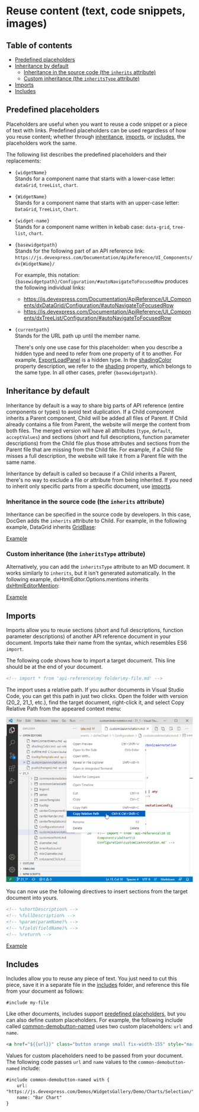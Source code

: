 # Reuse content (text, code snippets, images)

## Table of contents

- [Predefined placeholders](#predefined-placeholders)
- [Inheritance by default](#inheritance-by-default)
    - [Inheritance in the source code (the `inherits` attribute)](#inheritance-in-the-source-code-the-inherits-attribute)
    - [Custom inheritance (the `inheritsType` attribute)](#custom-inheritance-the-inheritstype-attribute)
- [Imports](#imports)
- [Includes](#includes)

## Predefined placeholders

Placeholders are useful when you want to reuse a code snippet or a piece of text with links. Predefined placeholders can be used regardless of how you reuse content; whether through [inheritance](#inheritance-by-default), [imports](#imports), or [includes](#includes), the placeholders work the same.

The following list describes the predefined placeholders and their replacements:

- `{widgetName}`    
Stands for a component name that starts with a lower-case letter: `dataGrid`, `treeList`, `chart`.

- `{WidgetName}`        
Stands for a component name that starts with an upper-case letter: `DataGrid`, `TreeList`, `Chart`.

- `{widget-name}`       
Stands for a component name written in kebab case: `data-grid`, `tree-list`, `chart`.

- `{basewidgetpath}`        
Stands for the following part of an API reference link:     
`https://js.devexpress.com/Documentation/ApiReference/UI_Components/dx{WidgetName}/`

    For example, this notation: `{basewidgetpath}/Configuration/#autoNavigateToFocusedRow` produces the following individual links:

    - https://js.devexpress.com/Documentation/ApiReference/UI_Components/dxDataGrid/Configuration/#autoNavigateToFocusedRow
    - https://js.devexpress.com/Documentation/ApiReference/UI_Components/dxTreeList/Configuration/#autoNavigateToFocusedRow
    
- `{currentpath}`          
Stands for the URL path up until the member name.

    There's only one use case for this placeholder: when you describe a hidden type and need to refer from one property of it to another. For example, [ExportLoadPanel](https://github.com/DevExpress/devextreme-documentation/tree/20_2/api-reference/_hidden/ExportLoadPanel) is a hidden type. In the [shadingColor](https://github.com/DevExpress/devextreme-documentation/blob/20_2/api-reference/_hidden/ExportLoadPanel/shadingColor.md) property description, we refer to the [shading](https://github.com/DevExpress/devextreme-documentation/blob/20_2/api-reference/_hidden/ExportLoadPanel/shading.md) property, which belongs to the same type. In all other cases, prefer `{basewidgetpath}`.

## Inheritance by default

Inheritance by default is a way to share big parts of API reference (entire components or types) to avoid text duplication. If a Child component inherits a Parent component, Child will be added all files of Parent. If Child already contains a file from Parent, the website will merge the content from both files. The merged version will have all attributes (`type`, `default`, `acceptValues`) and sections (short and full descriptions, function parameter descriptions) from the Child file plus those attributes and sections from the Parent file that are missing from the Child file. For example, if a Child file misses a full description, the website will take it from a Parent file with the same name.

Inheritance by default is called so because if a Child inherits a Parent, there's no way to exclude a file or attribute from being inherited. If you need to inherit only specific parts from a specific document, use [imports](#imports).

### Inheritance in the source code (the `inherits` attribute)

Inheritance can be specified in the source code by developers. In this case, DocGen adds the `inherits` attribute to Child. For example, in the following example, DataGrid inherits [GridBase](https://github.com/DevExpress/devextreme-documentation/tree/20_2/api-reference/10%20UI%20Components/GridBase):

[Example](https://raw.githubusercontent.com/DevExpress/devextreme-documentation/20_2/api-reference/10%20UI%20Components/dxDataGrid/dxDataGrid.md)

### Custom inheritance (the `inheritsType` attribute)

Alternatively, you can add the `inheritsType` attribute to an MD document. It works similarly to `inherits`, but it isn't generated automatically. In the following example, dxHtmlEditor.Options.mentions inherits [dxHtmlEditorMention](https://github.com/DevExpress/devextreme-documentation/tree/20_2/api-reference/_hidden/dxHtmlEditorMention):

[Example](https://raw.githubusercontent.com/DevExpress/devextreme-documentation/20_2/api-reference/10%20UI%20Components/dxHtmlEditor/1%20Configuration/mentions/mentions.md)

## Imports

Imports allow you to reuse sections (short and full descriptions, function parameter descriptions) of another API reference document in your document. Imports take their name from the syntax, which resembles ES6 `import`.

The following code shows how to import a target document. This line should be at the end of your document.

```html
<!-- import * from 'api-reference\my folder\my-file.md' -->
```

The import uses a relative path. If you author documents in Visual Studio Code, you can get this path in just two clicks. Open the folder with version (20_2, 21_1, etc.), find the target document, right-click it, and select Copy Relative Path from the appeared context menu:

![Visual Studio Code - Copy relative path](https://github.com/RomanTsukanov/devextreme-wiki-draft/blob/master/images/reuse-content-copy-relative-path.jpg?raw=true)

You can now use the following directives to insert sections from the target document into yours.

```html
<!-- %shortDescription% -->
<!-- %fullDescription% -->
<!-- %param(paramName)% -->
<!-- %field(fieldName)% -->
<!-- %return% -->
```

[Example](https://raw.githubusercontent.com/DevExpress/devextreme-documentation/20_2/api-reference/10%20UI%20Components/dxPieChart/1%20Configuration/customizeAnnotation.md)

## Includes

Includes allow you to reuse any piece of text. You just need to cut this piece, save it in a separate file in the [includes](https://github.com/DevExpress/devextreme-documentation/tree/20_2/includes) folder, and reference this file from your document as follows:

```
#include my-file
```

Like other documents, includes support [predefined placeholders](#predefined-placeholders), but you can also define custom placeholders. For example, the following include called [common-demobutton-named](https://raw.githubusercontent.com/DevExpress/devextreme-documentation/20_2/includes/common-demobutton-named.md) uses two custom placeholders: `url` and `name`.

```html
<a href="${{url}}" class="button orange small fix-width-155" style="margin-right:5px;" target="_blank">${{name}} Demo</a>
```

Values for custom placeholders need to be passed from your document. The following code passes `url` and `name` values to the `common-demobutton-named` include:

```
#include common-demobutton-named with {
    url: "https://js.devexpress.com/Demos/WidgetsGallery/Demo/Charts/Selection/",
    name: "Bar Chart"
}
```